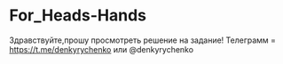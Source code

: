 # For_Heads-Hands
Здравствуйте,прошу просмотреть решение на задание!
Телеграмм = https://t.me/denkyrychenko или @denkyrychenko
